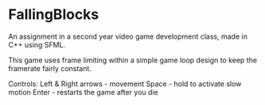 # FallingBlocks
An assignment in a second year video game development class, made in C++ using SFML.

This game uses frame limiting within a simple game loop design to keep the framerate fairly constant.

Controls:
Left & Right arrows - movement
Space - hold to activate slow motion
Enter - restarts the game after you die
